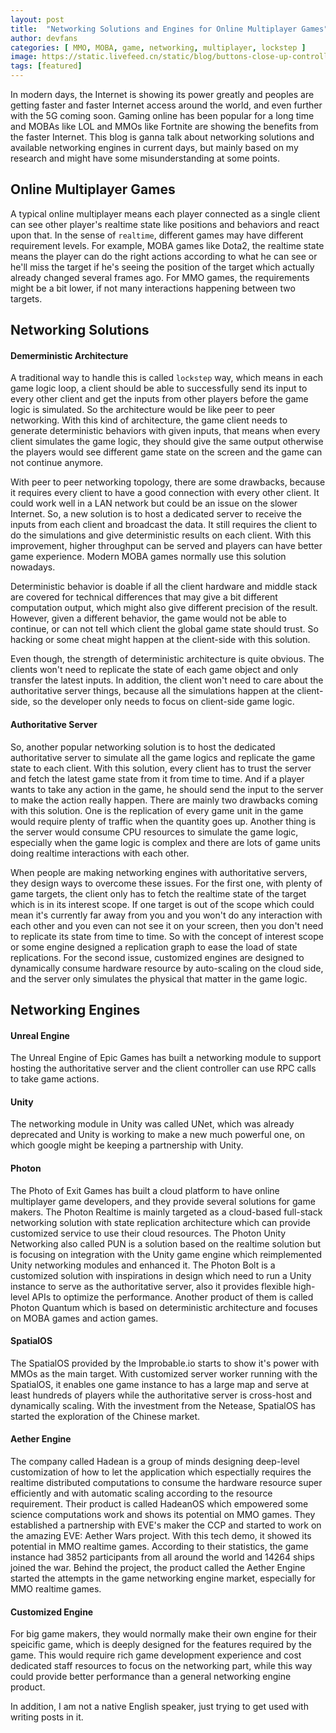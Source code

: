 ```yaml
---
layout: post
title:  "Networking Solutions and Engines for Online Multiplayer Games"
author: devfans
categories: [ MMO, MOBA, game, networking, multiplayer, lockstep ]
image: https://static.livefeed.cn/static/blog/buttons-close-up-controller-596750.jpg
tags: [featured]
---
```


In modern days, the Internet is showing its power greatly and peoples are getting faster and faster Internet access around the world, and even further with the 5G coming soon. Gaming online has been popular for a long time and MOBAs like LOL and MMOs like Fortnite are showing the benefits from the faster Internet. This blog is ganna talk about networking solutions and available networking engines in current days, but mainly based on my research and might have some misunderstanding at some points.

## Online Multiplayer Games
A typical online multiplayer means each player connected as a single client can see other player's realtime state like positions and behaviors and react upon that. In the sense of  `realtime`, different games may have different requirement levels. For example, MOBA games like Dota2, the realtime state means the player can do the right actions according to what he can see or he'll miss the target if he's seeing the position of the target which actually already changed several frames ago. For MMO games, the requirements might be a bit lower, if not many interactions happening between two targets. 

## Networking Solutions

#### Demerministic Architecture

A traditional way to handle this is called `lockstep` way,  which means in each game logic loop, a client should be able to successfully send its input to every other client and get the inputs from other players before the game logic is simulated. So the architecture would be like peer to peer networking. With this kind of architecture, the game client needs to generate deterministic behaviors with given inputs, that means when every client simulates the game logic, they should give the same output otherwise the players would see different game state on the screen and the game can not continue anymore. 

With peer to peer networking topology, there are some drawbacks, because it requires every client to have a good connection with every other client. It could work well in a LAN network but could be an issue on the slower Internet. So, a new solution is to host a dedicated server to receive the inputs from each client and broadcast the data. It still requires the client to do the simulations and give deterministic results on each client. With this improvement, higher throughput can be served and players can have better game experience. Modern MOBA games normally use this solution nowadays.

Deterministic behavior is doable if all the client hardware and middle stack are covered for technical differences that may give a bit different computation output, which might also give different precision of the result. However, given a different behavior, the game would not be able to continue, or can not tell which client the global game state should trust. So hacking or some cheat might happen at the client-side with this solution. 

Even though, the strength of deterministic architecture is quite obvious. The clients won't need to replicate the state of each game object and only transfer the latest inputs. In addition, the client won't need to care about the authoritative server things, because all the simulations happen at the client-side, so the developer only needs to focus on client-side game logic.

#### Authoritative Server

So, another popular networking solution is to host the dedicated authoritative server to simulate all the game logics and replicate the game state to each client.  With this solution, every client has to trust the server and fetch the latest game state from it from time to time. And if a player wants to take any action in the game, he should send the input to the server to make the action really happen. There are mainly two drawbacks coming with this solution. One is the replication of every game unit in the game would require plenty of traffic when the quantity goes up. Another thing is the server would consume CPU resources to simulate the game logic, especially when the game logic is complex and there are lots of game units doing realtime interactions with each other.

When people are making networking engines with authoritative servers, they design ways to overcome these issues. For the first one, with plenty of game targets, the client only has to fetch the realtime state of the target which is in its interest scope. If one target is out of the scope which could mean it's currently far away from you and you won't do any interaction with each other and you even can not see it on your screen, then you don't need to replicate its state from time to time. So with the concept of interest scope or some engine designed a replication graph to ease the load of state replications. For the second issue, customized engines are designed to dynamically consume hardware resource by auto-scaling on the cloud side, and the server only simulates the physical that matter in the game logic.

## Networking Engines

#### Unreal Engine
The Unreal Engine of Epic Games has built a networking module to support hosting the authoritative server and the client controller can use RPC calls to take game actions.

#### Unity
The networking module in Unity was called UNet, which was already deprecated and Unity is working to make a new much powerful one, on which google might be keeping a partnership with Unity.

#### Photon
The Photo of Exit Games has built a cloud platform to have online multiplayer game developers, and they provide several solutions for game makers. The Photon Realtime is mainly targeted as a cloud-based full-stack networking solution with state replication architecture which can provide customized service to use their cloud resources. The Photon Unity Networking also called PUN is a solution based on the realtime solution but is focusing on integration with the Unity game engine which reimplemented Unity networking modules and enhanced it. The Photon Bolt is a customized solution with inspirations in design which need to run a Unity instance to serve as the authoritative server, also it provides flexible high-level APIs to optimize the performance. Another product of them is called Photon Quantum which is based on deterministic architecture and focuses on MOBA games and action games.

#### SpatialOS
The SpatialOS provided by the Improbable.io starts to show it's power with MMOs as the main target. With customized server worker running with the SpatialOS, it enables one game instance to has a large map and serve at least hundreds of players while the authoritative server is cross-host and dynamically scaling. With the investment from the Netease, SpatialOS has started the exploration of the Chinese market.

#### Aether Engine
The company called Hadean is a group of minds designing deep-level customization of how to let the application which espectially requires the realtime distributed computations to consume the hardware resource super efficiently and with automatic scaling according to the resource requirement. Their product is called HadeanOS which empowered some science computations work and shows its potential on MMO games. They established a partnership with EVE's maker the CCP and started to work on the amazing EVE: Aether Wars project. With this tech demo, it showed its potential in MMO realtime games. According to their statistics, the game instance had 3852 participants from all around the world and 14264 ships joined the war. Behind the project, the product called the Aether Engine started the attempts in the game networking engine market, especially for MMO realtime games.

#### Customized Engine
For big game makers, they would normally make their own engine for their speicific game, which is deeply designed for the features required by the game. This would require rich game development experience and cost dedicated staff resources to focus on the networking part, while this way could provide better performance than a general networking engine product. 


In addition, I am not a native English speaker, just trying to get used with writing posts in it.
